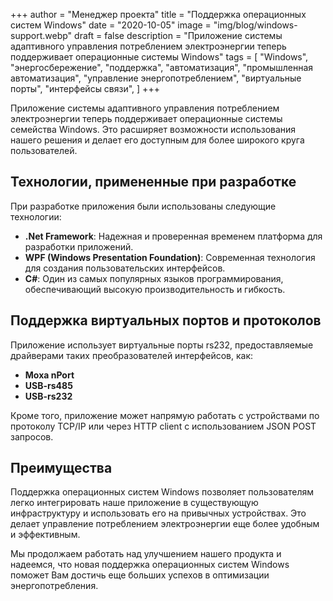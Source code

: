 +++
author = "Менеджер проекта"
title = "Поддержка операционных систем Windows"
date = "2020-10-05"
image = "img/blog/windows-support.webp"
draft = false
description = "Приложение системы адаптивного управления потреблением электроэнергии теперь поддерживает операционные системы Windows"
tags = [
    "Windows",
    "энергосбережение",
    "поддержка",
    "автоматизация",
    "промышленная автоматизация",
    "управление энергопотреблением",
    "виртуальные порты",
    "интерфейсы связи",
]
+++

Приложение системы адаптивного управления потреблением электроэнергии теперь поддерживает операционные системы семейства Windows. Это расширяет возможности использования нашего решения и делает его доступным для более широкого круга пользователей.

<!--more-->

## Технологии, примененные при разработке

При разработке приложения были использованы следующие технологии:

- **.Net Framework**: Надежная и проверенная временем платформа для разработки приложений.
- **WPF (Windows Presentation Foundation)**: Современная технология для создания пользовательских интерфейсов.
- **C#**: Один из самых популярных языков программирования, обеспечивающий высокую производительность и гибкость.

## Поддержка виртуальных портов и протоколов

Приложение использует виртуальные порты rs232, предоставляемые драйверами таких преобразователей интерфейсов, как:

- **Moxa nPort**
- **USB-rs485**
- **USB-rs232**

Кроме того, приложение может напрямую работать с устройствами по протоколу TCP/IP или через HTTP client с использованием JSON POST запросов.

## Преимущества

Поддержка операционных систем Windows позволяет пользователям легко интегрировать наше приложение в существующую инфраструктуру и использовать его на привычных устройствах. Это делает управление потреблением электроэнергии еще более удобным и эффективным.

Мы продолжаем работать над улучшением нашего продукта и надеемся, что новая поддержка операционных систем Windows поможет Вам достичь еще больших успехов в оптимизации энергопотребления.
